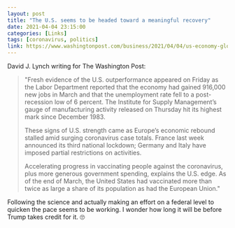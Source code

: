 ```yaml
---
layout: post
title: "The U.S. seems to be headed toward a meaningful recovery"
date: 2021-04-04 23:15:00
categories: [Links]
tags: [coronavirus, politics]
link: https://www.washingtonpost.com/business/2021/04/04/us-economy-global-recovery/?utm_source=rss&utm_medium=referral&utm_campaign=wp_politics
---
```


David J. Lynch writing for The Washington Post:

>"Fresh evidence of the U.S. outperformance appeared on Friday as the Labor Department reported that the economy had gained 916,000 new jobs in March and that the unemployment rate fell to a post-recession low of 6 percent. The Institute for Supply Management’s gauge of manufacturing activity released on Thursday hit its highest mark since December 1983.
>
>These signs of U.S. strength came as Europe’s economic rebound stalled amid surging coronavirus case totals. France last week announced its third national lockdown; Germany and Italy have imposed partial restrictions on activities.
>
>Accelerating progress in vaccinating people against the coronavirus, plus more generous government spending, explains the U.S. edge. As of the end of March, the United States had vaccinated more than twice as large a share of its population as had the European Union."

Following the science and actually making an effort on a federal level to quicken the pace seems to be working. I wonder how long it will be before Trump takes credit for it. 🙄
